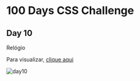 # 100 Days CSS Challenge
## Day 10
Relógio

Para visualizar, [clique aqui](https://renatabc.github.io/Day10CSS/)

![day10](https://user-images.githubusercontent.com/93830634/195366952-149bb7d7-0d2c-4c55-8b21-c3da4162caf6.png)
